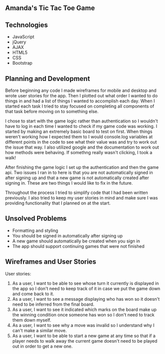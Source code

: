 ## Amanda's Tic Tac Toe Game

## Technologies

- JavaScript
- jQuery
- AJAX
- HTML5
- CSS
- Bootstrap

## Planning and Development

Before beginning any code I made wireframes for mobile and desktop and wrote user stories for the app. Then I plotted out what order I wanted to do things in and had a list of things I wanted to accomplish each day. When I started each task I tried to stay focused on completing all components of that task before moving on to something else.

I chose to start with the game logic rather than authentication so I wouldn't have to log in each time I wanted to check if my game code was working. I started by making an extremely basic board to test on first. When things weren't working how I expected them to I would console.log variables at different points in the code to see what their value was and try to work out the issue that way. I also utilized google and the documentation to work out how methods were behaving. If somethng really wasn't clicking, I took a walk!

After finishing the game logic I set up the authentication and then the game api. Two issues I ran in to here is that you are not automatically signed in after signing up and that a new game is not automatically created after signing in. These are two things I would like to fix in the future.

Throughout the process I tried to simplify code that I had been written previously. I also tried to keep my user stories in mind and make sure I was providing functionality that I planned on at the start.


## Unsolved Problems

- Formatting and styling
- You should be signed in automatically after signing up
- A new game should automatically be created when you sign in
- The app should support continuing games that were not finished

## Wireframes and User Stories

User stories:
  1. As a user, I want to be able to see whose turn it currently is displayed in the app so I don't need to keep track of it in case we put the game down and come back to it.
  2. As a user, I want to see a message displaying who has won so it doesn't need to be inferred from the final board.
  3. As a user, I want to see it indicated which marks on the board make up the winning condition once someone has won so I don't need to track them down myself.
  4. As a user, I want to see why a move was invalid so I understand why I can't make a similar move.
  5. As a user, I want to be able to start a new game at any time so that if a player needs to walk away the current game doesn't need to be played out in order to get a new one.
